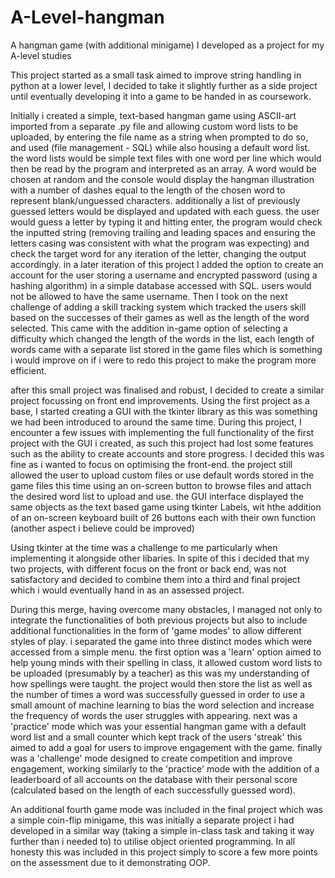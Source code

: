 # A-Level-hangman
A hangman game (with additional minigame) I developed as a project for my A-level studies

This project started as a small task aimed to improve string handling in python at a lower level, I decided to take it slightly further as a side project until eventually developing it into a game to be handed in as coursework.

Initially i created a simple, text-based hangman game using ASCII-art imported from a separate .py file and allowing custom word lists to be uploaded, by entering the file name as a string when prompted to do so, and used (file management - SQL) while also housing a default word list. the word lists would be simple text files with one word per line which would then be read by the program and interpreted as an array. A word would be chosen at random and the console would display the hangman illustration with a number of dashes equal to the length of the chosen word to represent blank/unguessed characters. additionally a list of previously guessed letters would be displayed and updated with each guess. the user would guess a letter by typing it and hitting enter, the program would check the inputted string (removing trailing and leading spaces and ensuring the letters casing was consistent with what the program was expecting) and check the target word for any iteration of the letter, changing the output accordingly.
in a later iteration of this project I added the option to create an account for the user storing a username and encrypted password (using a hashing algorithm) in a simple database accessed with SQL. users would not be allowed to have the same username. Then I took on the next challenge of adding a skill tracking system which tracked the users skill based on the successes of their games as well as the length of the word selected. This came with the addition in-game option of selecting a difficulty which changed the length of the words in the list, each length of words came with a separate list stored in the game files which is something i would improve on if i were to redo this project to make the program more efficient.

after this small project was finalised and robust, I decided to create a similar project focussing on front end improvements. Using the first project as a base, I started creating a GUI with the tkinter library as this was something we had been introduced to around the same time. During this project, I encounter a few issues with implementing the full functionality of the first project with the GUI i created, as such this project had lost some features such as the ability to create accounts and store progress. I decided this was fine as i wanted to focus on optimising the front-end. the project still allowed the user to upload custom files or use default words stored in the game files this time using an on-screen button to browse files and attach the desired word list to upload and use. the GUI interface displayed the same objects as the text based game using tkinter Labels, wit hthe addition of an on-screen keyboard built of 26 buttons each with their own function (another aspect i believe could be improved)

Using tkinter at the time was a challenge to me particularly when implementing it alongside other libaries. In spite of this i decided that my two projects, with different focus on the front or back end, was not satisfactory and decided to combine them into a third and final project which i would eventually hand in as an assessed project.

During this merge, having overcome many obstacles, I managed not only to integrate the functionalities of both previous projects but also to include additional functionalities in the form of 'game modes' to allow different styles of play. i separated the game into three distinct modes which were accessed from a simple menu. the first option was a 'learn' option aimed to help young minds with their spelling in class, it allowed custom word lists to be uploaded (presumably by a teacher) as this was my understanding of how spellings were taught. the project would then store the list as well as the number of times a word was successfully guessed in order to use a small amount of machine learning to bias the word selection and increase the frequency of words the user struggles with appearing. next was a 'practice' mode which was your essential hangman game with a default word list and a small counter which kept track of the users 'streak' this aimed to add a goal for users to improve engagement with the game. finally was a 'challenge' mode designed to create competition and improve engagement, working similarly to the 'practice' mode with the addition of a leaderboard of all accounts on the database with their personal score (calculated based on the length of each successfully guessed word).

An additional fourth game mode was included in the final project which was a simple coin-flip minigame, this was initially a separate project i had developed in a similar way (taking a simple in-class task and taking it way further than i needed to) to utilise object oriented programming. In all honesty this was included in this project simply to score a few more points on the assessment due to it demonstrating OOP.
